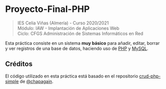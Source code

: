 # Proyecto-Final-PHP

>IES Celia Viñas (Almería) - Curso 2020/2021  
>Módulo: IAW - Implantación de Aplicaciones Web  
>Ciclo: CFGS Administración de Sistemas Informáticos en Red  

Esta práctica consiste en un sistema **muy básico** para añadir, editar, borrar y ver registros de una base de datos, haciendo uso de [PHP][1] y [MySQL][2].

## Créditos

El código utilizado en esta práctica está basado en el repositorio [crud-php-simple][3] de [@chapagain][4].

[1]: http://www.php.net
[2]: https://www.mysql.com
[3]: https://github.com/chapagain/crud-php-simple
[4]: https://github.com/chapagain
